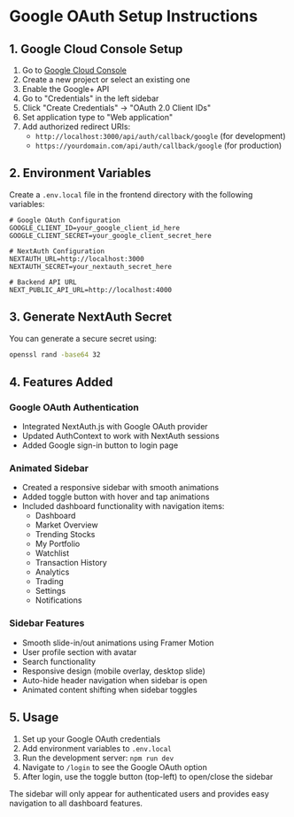 # Google OAuth Setup Instructions

## 1. Google Cloud Console Setup

1. Go to [Google Cloud Console](https://console.cloud.google.com/)
2. Create a new project or select an existing one
3. Enable the Google+ API
4. Go to "Credentials" in the left sidebar
5. Click "Create Credentials" → "OAuth 2.0 Client IDs"
6. Set application type to "Web application"
7. Add authorized redirect URIs:
   - `http://localhost:3000/api/auth/callback/google` (for development)
   - `https://yourdomain.com/api/auth/callback/google` (for production)

## 2. Environment Variables

Create a `.env.local` file in the frontend directory with the following variables:

```env
# Google OAuth Configuration
GOOGLE_CLIENT_ID=your_google_client_id_here
GOOGLE_CLIENT_SECRET=your_google_client_secret_here

# NextAuth Configuration
NEXTAUTH_URL=http://localhost:3000
NEXTAUTH_SECRET=your_nextauth_secret_here

# Backend API URL
NEXT_PUBLIC_API_URL=http://localhost:4000
```

## 3. Generate NextAuth Secret

You can generate a secure secret using:

```bash
openssl rand -base64 32
```

## 4. Features Added

### Google OAuth Authentication
- Integrated NextAuth.js with Google OAuth provider
- Updated AuthContext to work with NextAuth sessions
- Added Google sign-in button to login page

### Animated Sidebar
- Created a responsive sidebar with smooth animations
- Added toggle button with hover and tap animations
- Included dashboard functionality with navigation items:
  - Dashboard
  - Market Overview
  - Trending Stocks
  - My Portfolio
  - Watchlist
  - Transaction History
  - Analytics
  - Trading
  - Settings
  - Notifications

### Sidebar Features
- Smooth slide-in/out animations using Framer Motion
- User profile section with avatar
- Search functionality
- Responsive design (mobile overlay, desktop slide)
- Auto-hide header navigation when sidebar is open
- Animated content shifting when sidebar toggles

## 5. Usage

1. Set up your Google OAuth credentials
2. Add environment variables to `.env.local`
3. Run the development server: `npm run dev`
4. Navigate to `/login` to see the Google OAuth option
5. After login, use the toggle button (top-left) to open/close the sidebar

The sidebar will only appear for authenticated users and provides easy navigation to all dashboard features.

